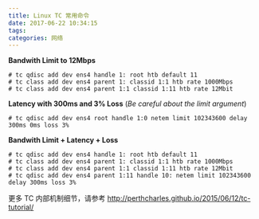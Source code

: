 ```yaml
---
title: Linux TC 常用命令
date: 2017-06-22 10:34:15
tags:
categories: 网络
---
```




**Bandwith Limit to 12Mbps**

```
# tc qdisc add dev ens4 handle 1: root htb default 11
# tc class add dev ens4 parent 1: classid 1:1 htb rate 1000Mbps
# tc class add dev ens4 parent 1:1 classid 1:11 htb rate 12Mbit
```



**Latency with 300ms and 3% Loss** (*Be careful about the limit argument*)

```
# tc qdisc add dev ens4 root handle 1:0 netem limit 102343600 delay 300ms 0ms loss 3%
```



**Bandwith Limit + Latency + Loss**

```
# tc qdisc add dev ens4 handle 1: root htb default 11
# tc class add dev ens4 parent 1: classid 1:1 htb rate 1000Mbps
# tc class add dev ens4 parent 1:1 classid 1:11 htb rate 12Mbit
# tc qdisc add dev ens4 parent 1:11 handle 10: netem limit 102343600 delay 300ms loss 3%
```



更多 TC 内部机制细节，请参考 http://perthcharles.github.io/2015/06/12/tc-tutorial/



